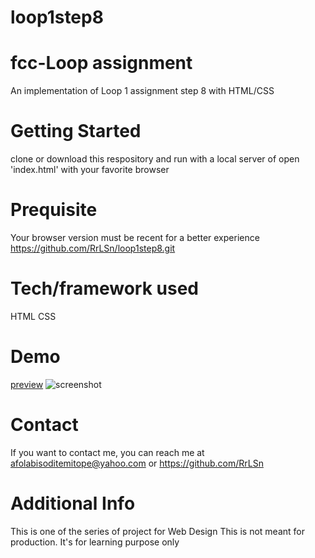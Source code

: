 # loop1step8
# fcc-Loop assignment
An implementation of Loop 1 assignment step 8 with HTML/CSS

# Getting Started
clone or download this respository and run with a local server of open 'index.html' with your favorite browser

# Prequisite
Your browser version must be recent for a better experience https://github.com/RrLSn/loop1step8.git

# Tech/framework used
HTML
CSS

# Demo
[preview](https://rawcdn.githack.com/RrLSn/loop1step8/0d5bb1a43f42e2dedb47e08a87076511280c75e3/index.html)
![screenshot]()

# Contact
If you want to contact me, you can reach me at
afolabisoditemitope@yahoo.com or
https://github.com/RrLSn

# Additional Info
This is one of the series of project for Web Design
This is not meant for production. It's for learning purpose only
